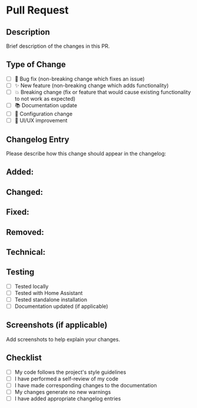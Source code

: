 # Pull Request

## Description
Brief description of the changes in this PR.

## Type of Change
- [ ] 🐛 Bug fix (non-breaking change which fixes an issue)
- [ ] ✨ New feature (non-breaking change which adds functionality)
- [ ] 💥 Breaking change (fix or feature that would cause existing functionality to not work as expected)
- [ ] 📚 Documentation update
- [ ] 🔧 Configuration change
- [ ] 🎨 UI/UX improvement

## Changelog Entry
Please describe how this change should appear in the changelog:

**Added:**
- 

**Changed:**
- 

**Fixed:**
- 

**Removed:**
- 

**Technical:**
- 

## Testing
- [ ] Tested locally
- [ ] Tested with Home Assistant
- [ ] Tested standalone installation
- [ ] Documentation updated (if applicable)

## Screenshots (if applicable)
Add screenshots to help explain your changes.

## Checklist
- [ ] My code follows the project's style guidelines
- [ ] I have performed a self-review of my code  
- [ ] I have made corresponding changes to the documentation
- [ ] My changes generate no new warnings
- [ ] I have added appropriate changelog entries